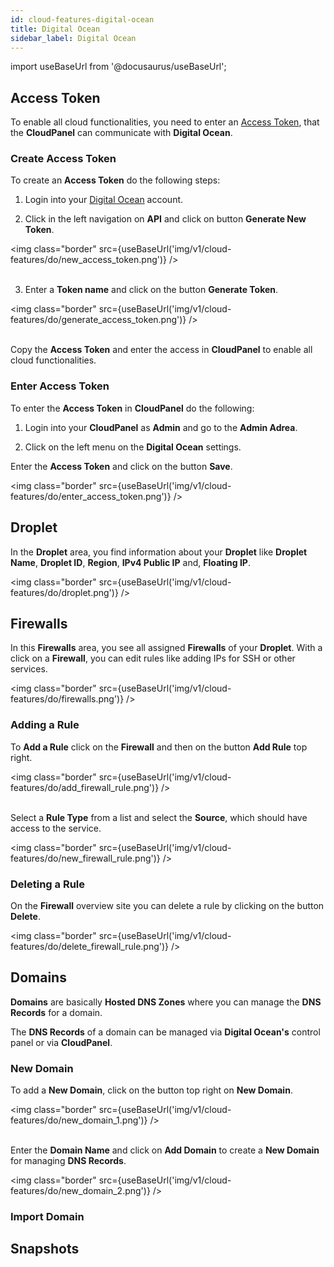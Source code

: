 ```yaml
---
id: cloud-features-digital-ocean
title: Digital Ocean
sidebar_label: Digital Ocean
---
```


import useBaseUrl from '@docusaurus/useBaseUrl';

## Access Token

To enable all cloud functionalities, you need to enter an [Access Token](https://www.digitalocean.com/docs/apis-clis/api/create-personal-access-token/),
that the **CloudPanel** can communicate with **Digital Ocean**.

### Create Access Token

To create an **Access Token** do the following steps:

1) Login into your [Digital Ocean](https://cloud.digitalocean.com/login) account. <br />

2) Click in the left navigation on **API** and click on button **Generate New Token**.

<img class="border" src={useBaseUrl('img/v1/cloud-features/do/new_access_token.png')} /> <br /><br />

3) Enter a **Token name** and click on the button **Generate Token**.

<img class="border" src={useBaseUrl('img/v1/cloud-features/do/generate_access_token.png')} /> <br /><br />

Copy the **Access Token** and enter the access in **CloudPanel** to enable all cloud functionalities.

### Enter Access Token

To enter the **Access Token** in **CloudPanel** do the following:

1) Login into your **CloudPanel** as **Admin** and go to the **Admin Adrea**.

2) Click on the left menu on the **Digital Ocean** settings.

Enter the **Access Token** and click on the button **Save**.

<img class="border" src={useBaseUrl('img/v1/cloud-features/do/enter_access_token.png')} /> 

## Droplet

In the **Droplet** area, you find information about your **Droplet** like **Droplet Name**, **Droplet ID**,
**Region**, **IPv4 Public IP** and, **Floating IP**.

<img class="border" src={useBaseUrl('img/v1/cloud-features/do/droplet.png')} /> 

## Firewalls

In this **Firewalls** area, you see all assigned **Firewalls** of your **Droplet**.
With a click on a **Firewall**, you can edit rules like adding IPs for SSH or other services.

<img class="border" src={useBaseUrl('img/v1/cloud-features/do/firewalls.png')} /> 

### Adding a Rule

To **Add a Rule** click on the **Firewall** and then on the button **Add Rule** top right.

<img class="border" src={useBaseUrl('img/v1/cloud-features/do/add_firewall_rule.png')} /> <br /><br />

Select a **Rule Type** from a list and select the **Source**, which should have access to the service.

<img class="border" src={useBaseUrl('img/v1/cloud-features/do/new_firewall_rule.png')} />

### Deleting a Rule

On the **Firewall** overview site you can delete a rule by clicking on the button **Delete**.

<img class="border" src={useBaseUrl('img/v1/cloud-features/do/delete_firewall_rule.png')} />

## Domains

**Domains** are basically **Hosted DNS Zones** where you can manage the **DNS Records** for a domain.

The **DNS Records** of a domain can be managed via **Digital Ocean's** control panel or via **CloudPanel**.

### New Domain

To add a **New Domain**, click on the button top right on **New Domain**.

<img class="border" src={useBaseUrl('img/v1/cloud-features/do/new_domain_1.png')} /> <br /><br />

Enter the **Domain Name** and click on **Add Domain** to create a **New Domain** for managing **DNS Records**.

<img class="border" src={useBaseUrl('img/v1/cloud-features/do/new_domain_2.png')} />

### Import Domain

## Snapshots